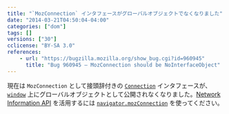 ```yaml
---
title: "`MozConnection` インタフェースがグローバルオブジェクトでなくなりました"
date: "2014-03-21T04:50:04-04:00"
categories: ["dom"]
tags: []
versions: ["30"]
cclicense: "BY-SA 3.0"
references:
    - url: "https://bugzilla.mozilla.org/show_bug.cgi?id=960945"
      title: "Bug 960945 – MozConnection should be NoInterfaceObject"
---
```

現在は `MozConnection` として接頭辞付きの [`Connection`](https://developer.mozilla.org/ja/docs/Web/API/Connection) インタフェースが、[`window`](https://developer.mozilla.org/ja/docs/Web/API/window) 上にグローバルオブジェクトとして公開されなくなりました。[Network Information API](https://developer.mozilla.org/ja/docs/Web/API/Network_Information_API) を活用するには [`navigator.mozConnection`](https://developer.mozilla.org/ja/docs/Web/API/navigator.mozConnection) を使ってください。
